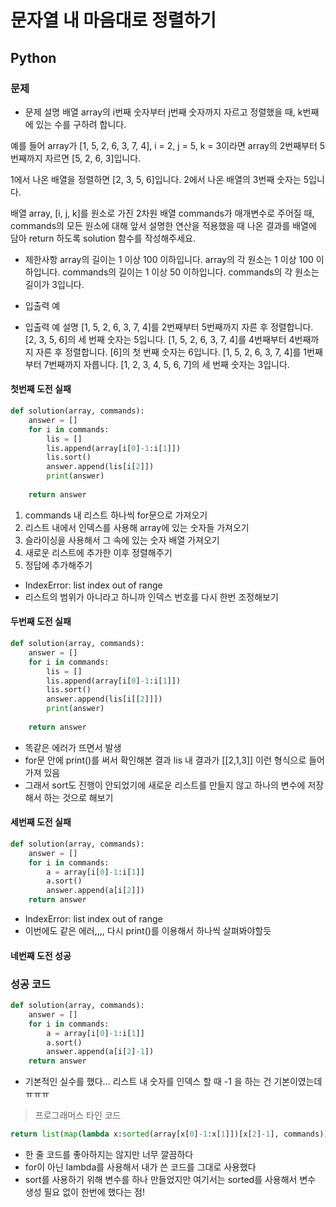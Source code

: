 # 문자열 내 마음대로 정렬하기
## Python
### 문제
- 문제 설명
배열 array의 i번째 숫자부터 j번째 숫자까지 자르고 정렬했을 때, k번째에 있는 수를 구하려 합니다.

예를 들어 array가 [1, 5, 2, 6, 3, 7, 4], i = 2, j = 5, k = 3이라면
array의 2번째부터 5번째까지 자르면 [5, 2, 6, 3]입니다.

1에서 나온 배열을 정렬하면 [2, 3, 5, 6]입니다.
2에서 나온 배열의 3번째 숫자는 5입니다.

배열 array, [i, j, k]를 원소로 가진 2차원 배열 commands가 매개변수로 주어질 때, commands의 모든 원소에 대해 앞서 설명한 연산을 적용했을 때 나온 결과를 배열에 담아 return 하도록 solution 함수를 작성해주세요.

- 제한사항
array의 길이는 1 이상 100 이하입니다.
array의 각 원소는 1 이상 100 이하입니다.
commands의 길이는 1 이상 50 이하입니다.
commands의 각 원소는 길이가 3입니다.

- 입출력 예

- 입출력 예 설명
[1, 5, 2, 6, 3, 7, 4]를 2번째부터 5번째까지 자른 후 정렬합니다. [2, 3, 5, 6]의 세 번째 숫자는 5입니다.
[1, 5, 2, 6, 3, 7, 4]를 4번째부터 4번째까지 자른 후 정렬합니다. [6]의 첫 번째 숫자는 6입니다.
[1, 5, 2, 6, 3, 7, 4]를 1번째부터 7번째까지 자릅니다. [1, 2, 3, 4, 5, 6, 7]의 세 번째 숫자는 3입니다.

#### 첫번째 도전 실패
```python
def solution(array, commands):
    answer = []
    for i in commands:
        lis = []
        lis.append(array[i[0]-1:i[1]])
        lis.sort()
        answer.append(lis[i[2]])
        print(answer)
        
    return answer
```
1. commands 내 리스트 하나씩 for문으로 가져오기
2. 리스트 내에서 인덱스를 사용해 array에 있는 숫자들 가져오기
3. 슬라이싱을 사용해서 그 속에 있는 숫자 배열 가져오기
4. 새로운 리스트에 추가한 이후 정렬해주기
5. 정답에 추가해주기

- IndexError: list index out of range
- 리스트의 범위가 아니라고 하니까 인덱스 번호를 다시 한번 조정해보기

#### 두번째 도전 실패
```python
def solution(array, commands):
    answer = []
    for i in commands:
        lis = []
        lis.append(array[i[0]-1:i[1]])
        lis.sort()
        answer.append(lis[i[[2]]])
        print(answer)
        
    return answer
```
- 똑같은 에러가 뜨면서 발생
- for문 안에 print()를 써서 확인해본 결과 lis 내 결과가 [[2,1,3]] 이런 형식으로 들어가져 있음
- 그래서 sort도 진행이 안되었기에 새로운 리스트를 만들지 않고 하나의 변수에 저장해서 하는 것으로 해보기

#### 세번째 도전 실패
```python
def solution(array, commands):
    answer = []
    for i in commands:
        a = array[i[0]-1:i[1]]
        a.sort()
        answer.append(a[i[2]])
    return answer
```
- IndexError: list index out of range
- 이번에도 같은 에러,,,, 다시 print()를 이용해서 하나씩 살펴봐야할듯
#### 네번째 도전 성공
### 성공 코드
```python
def solution(array, commands):
    answer = []
    for i in commands:
        a = array[i[0]-1:i[1]]
        a.sort()
        answer.append(a[i[2]-1])
    return answer
```
- 기본적인 실수를 했다... 리스트 내 숫자를 인덱스 할 때 -1 을 하는 건 기본이였는데 ㅠㅠㅠ

> 프로그래머스 타인 코드
```python
return list(map(lambda x:sorted(array[x[0]-1:x[1]])[x[2]-1], commands))
```
- 한 줄 코드를 좋아하지는 않지만 너무 깔끔하다
- for이 아닌 lambda를 사용해서 내가 쓴 코드를 그대로 사용했다
- sort를 사용하기 위해 변수를 하나 만들었지만 여기서는 sorted를 사용해서 변수 생성 필요 없이 한번에 했다는 점!